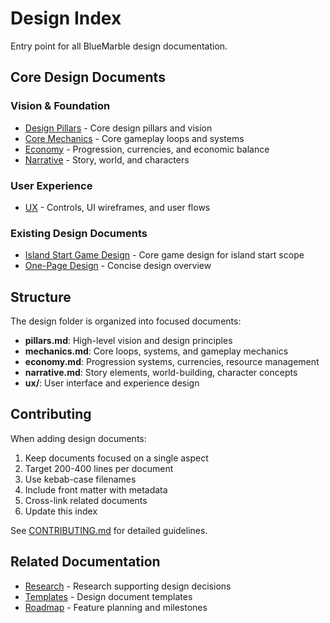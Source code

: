# Design Index

Entry point for all BlueMarble design documentation.

## Core Design Documents

### Vision & Foundation

- [Design Pillars](pillars.md) - Core design pillars and vision
- [Core Mechanics](mechanics.md) - Core gameplay loops and systems
- [Economy](economy.md) - Progression, currencies, and economic balance
- [Narrative](narrative.md) - Story, world, and characters

### User Experience

- [UX](ux/) - Controls, UI wireframes, and user flows

### Existing Design Documents

- [Island Start Game Design](island_start_game_design.md) - Core game design for island start scope
- [One-Page Design](one-page-design.md) - Concise design overview

## Structure

The design folder is organized into focused documents:

- **pillars.md**: High-level vision and design principles
- **mechanics.md**: Core loops, systems, and gameplay mechanics
- **economy.md**: Progression systems, currencies, resource management
- **narrative.md**: Story elements, world-building, character concepts
- **ux/**: User interface and experience design

## Contributing

When adding design documents:

1. Keep documents focused on a single aspect
2. Target 200-400 lines per document
3. Use kebab-case filenames
4. Include front matter with metadata
5. Cross-link related documents
6. Update this index

See [CONTRIBUTING.md](../CONTRIBUTING.md) for detailed guidelines.

## Related Documentation

- [Research](../research/) - Research supporting design decisions
- [Templates](../templates/) - Design document templates
- [Roadmap](../roadmap/) - Feature planning and milestones
